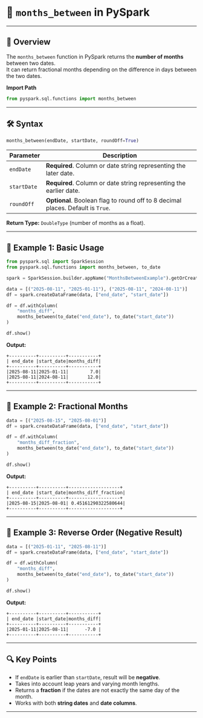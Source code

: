 # 📅 `months_between` in PySpark

---

## 📝 Overview
The `months_between` function in PySpark returns the **number of months** between two dates.  
It can return fractional months depending on the difference in days between the two dates.

**Import Path**
```python
from pyspark.sql.functions import months_between
````

---

## 🛠 Syntax

```python
months_between(endDate, startDate, roundOff=True)
```

| Parameter   | Description                                                                     |
| ----------- | ------------------------------------------------------------------------------- |
| `endDate`   | **Required**. Column or date string representing the later date.                |
| `startDate` | **Required**. Column or date string representing the earlier date.              |
| `roundOff`  | **Optional**. Boolean flag to round off to 8 decimal places. Default is `True`. |

**Return Type:**
`DoubleType` (number of months as a float).

---

## 🎯 Example 1: Basic Usage

```python
from pyspark.sql import SparkSession
from pyspark.sql.functions import months_between, to_date

spark = SparkSession.builder.appName("MonthsBetweenExample").getOrCreate()

data = [("2025-08-11", "2025-01-11"), ("2025-08-11", "2024-08-11")]
df = spark.createDataFrame(data, ["end_date", "start_date"])

df = df.withColumn(
    "months_diff",
    months_between(to_date("end_date"), to_date("start_date"))
)

df.show()
```

**Output:**

```
+----------+----------+-----------+
| end_date |start_date|months_diff|
+----------+----------+-----------+
|2025-08-11|2025-01-11|        7.0|
|2025-08-11|2024-08-11|       12.0|
+----------+----------+-----------+
```

---

## 🎯 Example 2: Fractional Months

```python
data = [("2025-08-15", "2025-08-01")]
df = spark.createDataFrame(data, ["end_date", "start_date"])

df = df.withColumn(
    "months_diff_fraction",
    months_between(to_date("end_date"), to_date("start_date"))
)

df.show()
```

**Output:**

```
+----------+----------+-------------------+
| end_date |start_date|months_diff_fraction|
+----------+----------+-------------------+
|2025-08-15|2025-08-01| 0.45161290322580644|
+----------+----------+-------------------+
```

---

## 🎯 Example 3: Reverse Order (Negative Result)

```python
data = [("2025-01-11", "2025-08-11")]
df = spark.createDataFrame(data, ["end_date", "start_date"])

df = df.withColumn(
    "months_diff",
    months_between(to_date("end_date"), to_date("start_date"))
)

df.show()
```

**Output:**

```
+----------+----------+-----------+
| end_date |start_date|months_diff|
+----------+----------+-----------+
|2025-01-11|2025-08-11|      -7.0 |
+----------+----------+-----------+
```

---

## 🔍 Key Points

* If `endDate` is earlier than `startDate`, result will be **negative**.
* Takes into account leap years and varying month lengths.
* Returns a **fraction** if the dates are not exactly the same day of the month.
* Works with both **string dates** and **date columns**.

---

